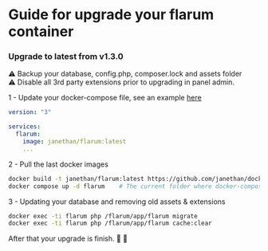 # Guide for upgrade your flarum container

### Upgrade to latest from v1.3.0

:warning: Backup your database, config.php, composer.lock and assets folder  
:warning: Disable all 3rd party extensions prior to upgrading in panel admin.

1 - Update your docker-compose file, see an example [here](https://github.com/mondediefr/docker-flarum/tree/master#2---docker-composeyml)

```yml
version: "3"

services:
  flarum:
    image: janethan/flarum:latest
    ...


```

2 - Pull the last docker images

```sh
docker build -t janethan/flarum:latest https://github.com/janethan/docker-flarum.git
docker compose up -d flarum    # The current folder where docker-compose.yml is located
```

3 - Updating your database and removing old assets & extensions

```sh
docker exec -ti flarum php /flarum/app/flarum migrate
docker exec -ti flarum php /flarum/app/flarum cache:clear
```

After that your upgrade is finish. :tada: :tada:


